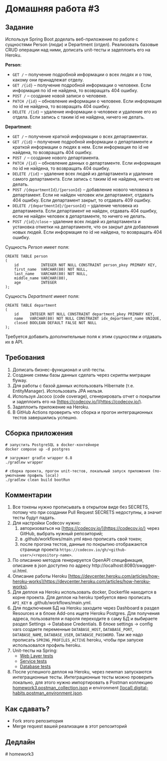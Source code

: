 # Домашняя работа #3

## Задание
Используя Spring Boot доделать веб-приложение по работе с сущностями Person (люди) и Department (отдел).
Реализовать базовые CRUD операции над ними, дописать unit-тесты и задеплоить его на Heroku.
 
**Person**:
* `GET /` – получение подробной информации о всех людях и о том, какому они принадлежат отделу.
* `GET /{id}` – получение подробной информации о человеке. Если информация по id не найдена, то возвращать 404 ошибку.
* `POST /` – создание новой записи о человеке.
* `PATCH /{id}` – обновление информации о человеке. Если информация по id не найдена, то возвращать 404 ошибку.
* `DELETE /{id}` – удаление информации о человеке и удаление его из отдела. Если запись с таким id не найдена, ничего не делать.

**Department**:
* `GET /` – получение краткой информации о всех департаментах.
* `GET /{id}` – получение подробной информации о департаменте и краткой информации о людях в нем. Если информация по id не найдена, то возвращать 404 ошибку.
* `POST /` – создание нового департамента.
* `PATCH /{id}` – обновление данных о департаменте. Если информация по id не найдена, то возвращать 404 ошибку.
* `DELETE /{id}` – удаление всех людей из департамента и удаление самого департамента. Если запись с таким id не найдена, ничего не делать.
* `POST /{departmentId}/{personId}` – добавление нового человека в департамент. Если не найден человек или департамент, отдавать 404 ошибку.
Если департамент закрыт, то отдавать 409 ошибку.
* `DELETE /{departmentId}/{personId}` – удаление человека из департамента. Если департамент не найден, отдавать 404 ошибку, если не найден человек в департаменте, то ничего не делать.
* `POST /{id}/close` – удаление всех людей из департамента и установка отметки на департаменте, что он закрыт для добавления новых людей. Если информация по id не найдена, то возвращать 404 ошибку.

Сущность _Person_ имеет поля:
```postgresql
CREATE TABLE person
(
    id          INTEGER NOT NULL CONSTRAINT person_pkey PRIMARY KEY,
    first_name  VARCHAR(80) NOT NULL,
    last_name   VARCHAR(80) NOT NULL,
    middle_name VARCHAR(80),
    age         INTEGER
);
```

Сущность _Department_ имеет поля:
```postgresql
CREATE TABLE department
(
    id     INTEGER NOT NULL CONSTRAINT department_pkey PRIMARY KEY,
    name   VARCHAR(80) NOT NULL CONSTRAINT idx_department_name UNIQUE,
    closed BOOLEAN DEFAULT FALSE NOT NULL
);
```

Требуется добавить дополнительные поля к этим сущностям и отдавать их в API.

## Требования
1. Дописать бизнес-функционал и unit-тесты.
1. Создание схемы базы данных сделать через скрипты миграции flyway.
1. Для работы с базой данных использовать Hibernate (т.е. EntityManager). Использовать JPA нельзя.
1. Используя Jacoco (code coverage), сгенерировать отчет о покрытии и задеплоить его на [https://codecov.io/](https://codecov.io/).
1. Задеплоить приложение на Heroku.
1. В GitHub Actions проверить что сборка и прогон интеграционных тестов завершились успешно. 

## Сборка приложения 
```shell script
# запустить PostgreSQL в docker-контейнере
docker compose up -d postgres

# загружает gradle wrapper 6.8
./gradlew wrapper

# сборка проекта, прогон unit-тестов, локальный запуск приложения (по-умолчанию профиль local)
./gradlew clean build bootRun 
```

##  Комментарии
1. Все токены нужно прописывать в открытом виде без SECRETS, потому что при создании Pull Request SECRETS недоступны, а значит тесты будут падать.
1. Для настройки Codecov нужно:
    1. авторизоваться на [https://codecov.io/](https://codecov.io/) через GitHub, выбрать нужный репозиторий;
    1. в .github/workflows/main.yml явно прописать свой токен;
    1. после прогона тестов, данные по покрытию отображаются странице проекта `https://codecov.io/gh/<github-user>/<repository-name>`.
1. По описанию методов генерируется OpenAPI спецификация, описание в json доступно по адресу http://localhost:8080/swagger-ui.html.
1. Описание работы Heroku [https://devcenter.heroku.com/articles/how-heroku-works](https://devcenter.heroku.com/articles/how-heroku-works).
1. Для деплоя на Heroku использовать docker, Dockerfile находится в корне проекта. Для деплоя на heroku требуется
   явно прописать `API_KEY` в .github/workflows/main.yml.
1. Для подключения БД на Heroku заходите через Dashboard в раздел Resources и в блоке Add-ons ищете Heroku Postgres. 
   Для получения адреса, пользователя и пароля переходите в саму БД и выбираете раздел Settings -> Database Credentials.
   В блоке settings -> config vars создаете переменные `DATABASE_HOST`, `DATABASE_PORT`, `DATABASE_NAME`, `DATABASE_USER`, `DATABASE_PASSWORD`.
   Там же надо прописать `SPRING_PROFILES_ACTIVE` heroku, чтобы при запуске использовался профиль heroku.
1. Unit-тесты на Spring:
    * [Web Layer tests](https://docs.spring.io/spring-boot/docs/current/reference/html/spring-boot-features.html#boot-features-testing-spring-boot-applications-testing-autoconfigured-mvc-tests)
    * [Service tests](https://docs.spring.io/spring-boot/docs/current/reference/html/spring-boot-features.html#boot-features-testing-spring-boot-applications)
    * [Database tests](https://docs.spring.io/spring-boot/docs/current/reference/html/spring-boot-features.html#boot-features-testing-spring-boot-applications-testing-autoconfigured-jpa-test)
1. После успешного деплоя на Heroku, через newman запускаются интеграционные тесты. Интеграционные тесты можно проверить локально, для этого 
   нужно импортировать в Postman коллекцию [homework3.postman_collection.json](postman/homework3.postman_collection.json) и
   environment [[local] digital-habits.postman_environment.json](postman/%5Blocal%5D%20digital-habits.postman_environment.json).

##  Как сдавать?
* Fork этого репозитория
* Merge request вашей реализации в этот репозиторий

## Дедлайн
#   h o m e w o r k 3  
 